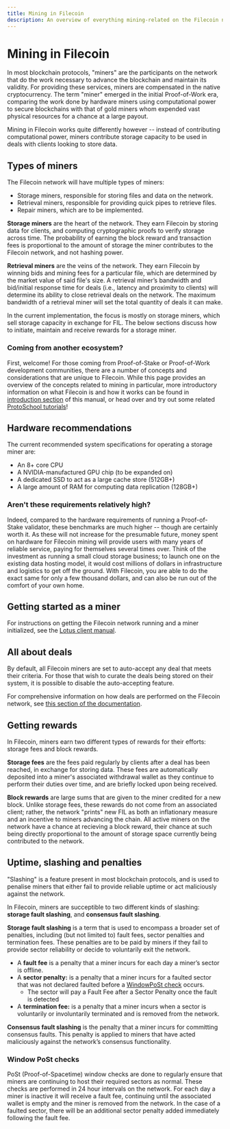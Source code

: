 ```yaml
---
title: Mining in Filecoin
description: An overview of everything mining-related on the Filecoin network.
---
```


# Mining in Filecoin

In most blockchain protocols, "miners" are the participants on the network that do the work necessary to advance the blockchain and maintain its validity. For providing these services, miners are compensated in the native cryptocurrency. The term "miner" emerged in the initial Proof-of-Work era, comparing the work done by hardware miners using computational power to secure blockchains with that of gold miners whom expended vast physical resources for a chance at a large payout.

Mining in Filecoin works quite differently however -- instead of contributing computational power, miners contribute storage capacity to be used in deals with clients looking to store data.

## Types of miners

The Filecoin network will have multiple types of miners:

* Storage miners, responsible for storing files and data on the network.
* Retrieval miners, responsible for providing quick pipes to retrieve files.
* Repair miners, which are to be implemented.

**Storage miners** are the heart of the network. They earn Filecoin by storing data for clients, and computing cryptographic proofs to verify storage across time. The probability of earning the block reward and transaction fees is proportional to the amount of storage the miner contributes to the Filecoin network, and not hashing power.

**Retrieval miners** are the veins of the network. They earn Filecoin by winning bids and mining fees for a particular file, which are determined by the market value of said file's size. A retrieval miner’s bandwidth and bid/initial response time for deals (i.e., latency and proximity to clients) will determine its ability to close retrieval deals on the network. The maximum bandwidth of a retrieval miner will set the total quantity of deals it can make.

In the current implementation, the focus is mostly on storage miners, which sell storage capacity in exchange for FIL. The below sections discuss how to initiate, maintain and receive rewards for a storage miner.

### Coming from another ecosystem?

First, welcome! For those coming from Proof-of-Stake or Proof-of-Work development communities, there are a number of concepts and considerations that are unique to Filecoin. While this page provides an overview of the concepts related to mining in particular, more introductory information on what Filecoin is and how it works can be found in [introduction section](/introduction/) of this manual, or head over and try out some related [ProtoSchool tutorials](https://proto.school/#/tutorials)!

## Hardware recommendations

The current recommended system specifications for operating a storage miner are:

* An 8+ core CPU
* A NVIDIA-manufactured GPU chip (to be expanded on)
* A dedicated SSD to act as a large cache store (512GB+)
* A large amount of RAM for computing data replication (128GB+)

### Aren't these requirements relatively high?

Indeed, compared to the hardware requirements of running a Proof-of-Stake validator, these benchmarks are much higher -- though are certainly worth it. As these will not increase for the presumable future, money spent on hardware for Filecoin mining will provide users with many years of reliable service, paying for themselves several times over. Think of the investment as running a small cloud storage business; to launch one on the existing data hosting model, it would cost millions of dollars in infrastructure and logistics to get off the ground. With Filecoin, you are able to do the exact same for only a few thousand dollars, and can also be run out of the comfort of your own home.

## Getting started as a miner

For instructions on getting the Filecoin network running and a miner initialized, see the [Lotus client manual](https://lotu.sh/).

## All about deals

By default, all Filecoin miners are set to auto-accept any deal that meets their criteria. For those that wish to curate the deals being stored on their system, it is possible to disable the auto-accepting feature.

For comprehensive information on how deals are performed on the Filecoin network, see [this section of the documentation](https://docs.filecoin.io/how-to/store-making-storage-deals/).

## Getting rewards

In Filecoin, miners earn two different types of rewards for their efforts: storage fees and block rewards.

**Storage fees** are the fees paid regularly by clients after a deal has been reached, in exchange for storing data. These fees are automatically deposited into a miner's associated withdrawal wallet as they continue to perform their duties over time, and are briefly locked upon being received.

**Block rewards** are large sums that are given to the miner credited for a new block. Unlike storage fees, these rewards do not come from an associated client; rather, the network "prints" new FIL as both an inflationary measure and an incentive to miners advancing the chain. All active miners on the network have a chance at recieving a block reward, their chance at such being directly proportional to the amount of storage space currently being contributed to the network.

## Uptime, slashing and penalties

"Slashing" is a feature present in most blockchain protocols, and is used to penalise miners that either fail to provide reliable uptime or act maliciously against the network.

In Filecoin, miners are succeptible to two different kinds of slashing: **storage fault slashing**, and **consensus fault slashing**.

**Storage fault slashing** is a term that is used to encompass a broader set of penalties, including (but not limited to) fault fees, sector penalties and termination fees. These penalties are to be paid by miners if they fail to provide sector reliability or decide to voluntarily exit the network.

* A **fault fee** is a penalty that a miner incurs for each day a miner’s sector is offline.
* A **sector penalty:** is a penalty that a miner incurs for a faulted sector that was not declared faulted before a [WindowPoSt check](#window-post-checks) occurs.
   * The sector will pay a Fault Fee after a Sector Penalty once the fault is detected
* A **termination fee:** is a penalty that a miner incurs when a sector is voluntarily or involuntarily terminated and is removed from the network.

**Consensus fault slashing** is the penalty that a miner incurs for committing consensus faults. This penalty is applied to miners that have acted maliciously against the network’s consensus functionality.

### Window PoSt checks

PoSt (Proof-of-Spacetime) window checks are done to regularly ensure that miners are continuing to host their required sectors as normal. These checks are performed in 24 hour intervals on the network. For each day a miner is inactive it will receive a fault fee, continuing until the associated wallet is empty and the miner is removed from the network. In the case of a faulted sector, there will be an additional sector penalty added immediately following the fault fee.

